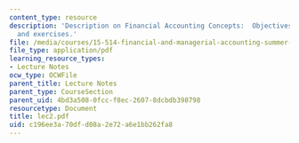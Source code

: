 ```yaml
---
content_type: resource
description: 'Description on Financial Accounting Concepts:  Objectives, Game plan
  and exercises.'
file: /media/courses/15-514-financial-and-managerial-accounting-summer-2003/c196ee3a70dfd08a2e72a6e1bb262fa8_lec2.pdf
file_type: application/pdf
learning_resource_types:
- Lecture Notes
ocw_type: OCWFile
parent_title: Lecture Notes
parent_type: CourseSection
parent_uid: 4bd3a508-0fcc-f8ec-2607-8dcbdb398798
resourcetype: Document
title: lec2.pdf
uid: c196ee3a-70df-d08a-2e72-a6e1bb262fa8
---
```


